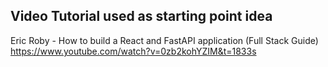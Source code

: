 ## Video Tutorial used as starting point idea

Eric Roby - How to build a React and FastAPI application (Full Stack Guide)
https://www.youtube.com/watch?v=0zb2kohYZIM&t=1833s
